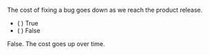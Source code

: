 <panel header="{{ icon_Q_A }} Cost of bug fixing over time">
<question>

The cost of fixing a bug goes down as we reach the product release.

- ( ) True
- ( ) False

<div slot="answer">

False. The cost goes up over time.

</div>
</question>
</panel>
